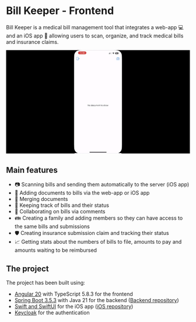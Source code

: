 # Bill Keeper - Frontend

Bill Keeper is a medical bill management tool that integrates a web-app 💻 and an iOS app 📱 allowing users to scan, organize, and track medical bills and insurance claims.

![Sneakpeek](/sneakpeek.gif)

## Main features

* 📷 Scanning bills and sending them automatically to the server (iOS app)
* 📄 Adding documents to bills via the web-app or iOS app
* 📂 Merging documents
* 🔎 Keeping track of bills and their status
* 💬 Collaborating on bills via comments
* 👪 Creating a family and adding members so they can have access to the same bills and submissions
* 🛡️ Creating insurance submission claim and tracking their status
* 📈 Getting stats about the numbers of bills to file, amounts to pay and amounts waiting to be reimbursed

## The project

The project has been built using:

* [Angular 20](https://angular.dev/) with TypeScript 5.8.3 for the frontend
* [Spring Boot 3.5.3](https://spring.io/projects/spring-boot) with Java 21 for the backend ([Backend repository](https://github.com/maximehutinet/BillKeeper-Backend))
* [Swift and SwiftUI](https://developer.apple.com/swiftui/) for the iOS app ([iOS repository](https://github.com/maximehutinet/BillKeeper-iOS))
* [Keycloak](https://www.keycloak.org/) for the authentication

